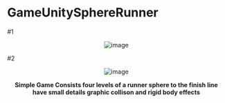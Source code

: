 # GameUnitySphereRunner


#1
<div align="center">

<img src="https://user-images.githubusercontent.com/49767083/88868043-663f7a80-d20f-11ea-8878-2c0a6fa82769.gif" alt= "image">

</div>

#2
<div align="center">

<img src="https://user-images.githubusercontent.com/49767083/88868015-56279b00-d20f-11ea-9723-694b0b90bf87.gif" alt= "image">

</div>
<div align="center">

<strong><p>Simple Game Consists four levels of a runner sphere to the finish line have small details graphic collison and rigid body effects</p></strong>

</div>
